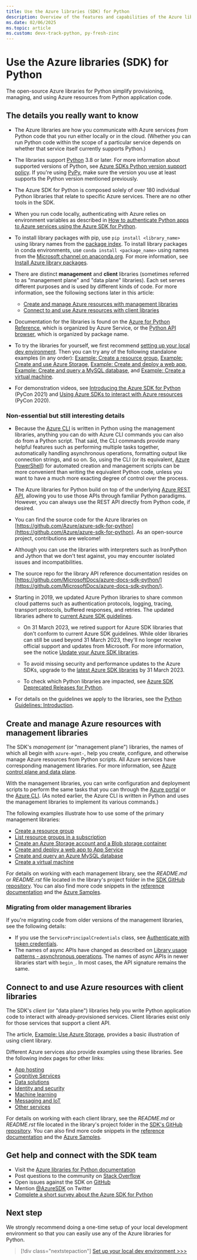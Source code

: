 ```yaml
---
title: Use the Azure libraries (SDK) for Python
description: Overview of the features and capabilities of the Azure libraries for Python that help developers be more productive when creating, using, and managing Azure resources.
ms.date: 02/06/2025
ms.topic: article
ms.custom: devx-track-python, py-fresh-zinc
---
```


# Use the Azure libraries (SDK) for Python

The open-source Azure libraries for Python simplify provisioning, managing, and using Azure resources from Python application code.

## The details you really want to know

- The Azure libraries are how you communicate with Azure services *from* Python code that you run either locally or in the cloud. (Whether you can run Python code within the scope of a particular service depends on whether that service itself currently supports Python.)

- The libraries support [Python](https://www.python.org/) 3.8 or later. For more information about supported versions of Python, see [Azure SDKs Python version support policy](https://github.com/Azure/azure-sdk-for-python/wiki/Azure-SDKs-Python-version-support-policy). If you're using [PyPy](https://www.pypy.org/), make sure the version you use at least supports the Python version mentioned previously.

- The Azure SDK for Python is composed solely of over 180 individual Python libraries that relate to specific Azure services. There are no other tools in the SDK.

- When you run code locally, authenticating with Azure relies on environment variables as described in [How to authenticate Python apps to Azure services using the Azure SDK for Python](./authentication-overview.md#authentication-during-local-development).

- To install library packages with pip, use `pip install <library_name>` using library names from the [package index](azure-sdk-library-package-index.md). To install library packages in conda environments, use `conda install <package_name>` using names from the [Microsoft channel on anaconda.org](https://anaconda.org/microsoft/repo). For more information, see [Install Azure library packages](azure-sdk-install.md).

- There are distinct **management** and **client** libraries (sometimes referred to as "management plane" and "data plane" libraries). Each set serves different purposes and is used by different kinds of code. For more information, see the following sections later in this article:
  - [Create and manage Azure resources with management libraries](#create-and-manage-azure-resources-with-management-libraries)
  - [Connect to and use Azure resources with client libraries](#connect-to-and-use-azure-resources-with-client-libraries)

- Documentation for the libraries is found on the [Azure for Python Reference](/python/api/overview/azure/), which is organized by Azure Service, or the [Python API browser](/python/api/), which is organized by package name.

- To try the libraries for yourself, we first recommend [setting up your local dev environment](../configure-local-development-environment.md). Then you can try any of the following standalone examples (in any order): [Example: Create a resource group](./examples/azure-sdk-example-resource-group.md), [Example: Create and use Azure Storage](./examples/azure-sdk-example-storage.md), [Example: Create and deploy a web app](./examples/azure-sdk-example-web-app.md), [Example: Create and query a MySQL database](./examples/azure-sdk-example-database.md), and [Example: Create a virtual machine](./examples/azure-sdk-example-virtual-machines.md).

- For demonstration videos, see <a href="https://www.youtube.com/watch?v=4xoJLCFP4_4" target="_blank">Introducing the Azure SDK for Python</a> (PyCon 2021) and <a href="https://www.youtube.com/watch?v=M1pVxItg2Mg&feature=youtu.be&ocid=AID3006292" target="_blank">Using Azure SDKs to interact with Azure resources</a> (PyCon 2020).

### Non-essential but still interesting details

- Because the [Azure CLI](/cli/azure/install-azure-cli) is written in Python using the management libraries, anything you can do with Azure CLI commands you can also do from a Python script. That said, the CLI commands provide many helpful features such as performing multiple tasks together, automatically handling asynchronous operations, formatting output like connection strings, and so on. So, using the CLI (or its equivalent, [Azure PowerShell](/powershell/azure/install-az-ps)) for automated creation and management scripts can be more convenient than writing the equivalent Python code, unless you want to have a much more exacting degree of control over the process.

- The Azure libraries for Python build on top of the underlying [Azure REST API](/rest/api/azure/), allowing you to use those APIs through familiar Python paradigms. However, you can always use the REST API directly from Python code, if desired.

- You can find the source code for the Azure libraries on [https://github.com/Azure/azure-sdk-for-python](https://github.com/Azure/azure-sdk-for-python). As an open-source project, contributions are welcome!

- Although you can use the libraries with interpreters such as IronPython and Jython that we don't test against, you may encounter isolated issues and incompatibilities.

- The source repo for the library API reference documentation resides on [https://github.com/MicrosoftDocs/azure-docs-sdk-python/](https://github.com/MicrosoftDocs/azure-docs-sdk-python/).

- Starting in 2019, we updated Azure Python libraries to share common cloud patterns such as authentication protocols, logging, tracing, transport protocols, buffered responses, and retries. The updated libraries adhere to [current Azure SDK guidelines](https://azure.github.io/azure-sdk/general_introduction.html).

  - On 31 March 2023, we retired support for Azure SDK libraries that don't conform to current Azure SDK guidelines. While older libraries can still be used beyond 31 March 2023, they'll no longer receive official support and updates from Microsoft. For more information, see the notice [Update your Azure SDK libraries](https://azure.microsoft.com/updates/support-for-azure-sdk-libraries-that-do-not-conform-to-our-current-azure-sdk-guidelines-will-be-retired-as-of-31-march-2023/).

  - To avoid missing security and performance updates to the Azure SDKs, upgrade to the [latest Azure SDK libraries](https://azure.github.io/azure-sdk/) by 31 March 2023.

  - To check which Python libraries are impacted, see [Azure SDK Deprecated Releases for Python](https://azure.github.io/azure-sdk/releases/deprecated/index.html#python).

- For details on the guidelines we apply to the libraries, see the [Python Guidelines: Introduction](https://azure.github.io/azure-sdk/python_design.html#introduction).

## Create and manage Azure resources with management libraries

The SDK's *management* (or "management plane") libraries, the names of which all begin with `azure-mgmt-`, help you create, configure, and otherwise manage Azure resources from Python scripts. All Azure services have corresponding management libraries. For more information, see [Azure control plane and data plane](/azure/azure-resource-manager/management/control-plane-and-data-plane).

With the management libraries, you can write configuration and deployment scripts to perform the same tasks that you can through the [Azure portal](https://portal.azure.com) or the [Azure CLI](/cli/azure/install-azure-cli). (As noted earlier, the Azure CLI is written in Python and uses the management libraries to implement its various commands.)

The following examples illustrate how to use some of the primary management libraries:

- [Create a resource group](./examples/azure-sdk-example-resource-group.md)
- [List resource groups in a subscription](./examples/azure-sdk-example-list-resource-groups.md)
- [Create an Azure Storage account and a Blob storage container](./examples/azure-sdk-example-storage.md)
- [Create and deploy a web app to App Service](./examples/azure-sdk-example-web-app.md)
- [Create and query an Azure MySQL database](./examples/azure-sdk-example-database.md)
- [Create a virtual machine](./examples/azure-sdk-example-virtual-machines.md)

For details on working with each management library, see the *README.md* or *README.rst* file located in the library's project folder in the [SDK GitHub repository](https://github.com/Azure/azure-sdk-for-python/tree/master/sdk). You can also find more code snippets in the [reference documentation](/python/api) and the [Azure Samples](/samples/browse/?languages=python&term=Getting%20started%20-%20Managing).

### Migrating from older management libraries

If you're migrating code from older versions of the management libraries, see the following details:

- If you use the `ServicePrincipalCredentials` class, see [Authenticate with token credentials](./authentication-azure-hosted-apps.md).
- The names of async APIs have changed as described on [Library usage patterns - asynchronous operations](azure-sdk-library-usage-patterns.md#asynchronous-operations). The names of async APIs in newer libraries start with `begin_`. In most cases, the API signature remains the same.

## Connect to and use Azure resources with client libraries

The SDK's *client* (or "data plane") libraries help you write Python application code to interact with already-provisioned services. Client libraries exist only for those services that support a client API.

The article, [Example: Use Azure Storage](./examples/azure-sdk-example-storage-use.md), provides a basic illustration of using client library.

Different Azure services also provide examples using these libraries. See the following index pages for other links:

- [App hosting](../quickstarts-app-hosting.md)
- [Cognitive Services](../quickstarts-cognitive-services.md)
- [Data solutions](../quickstarts-data-solutions.md)
- [Identity and security](../quickstarts-identity-security.md)
- [Machine learning](../quickstarts-machine-learning.md)
- [Messaging and IoT](../quickstarts-messaging-iot.md)
- [Other services](../quickstarts-other-services.md)

For details on working with each client library, see the *README.md* or *README.rst* file located in the library's project folder in the [SDK's GitHub repository](https://github.com/Azure/azure-sdk-for-python/tree/master/sdk). You can also find more code snippets in the [reference documentation](/python/api) and the [Azure Samples](/samples/browse/?languages=python&products=azure).

## Get help and connect with the SDK team

- Visit the [Azure libraries for Python documentation](https://aka.ms/python-docs)
- Post questions to the community on [Stack Overflow](https://stackoverflow.com/questions/tagged/azure-sdk-python)
- Open issues against the SDK on [GitHub](https://github.com/Azure/azure-sdk-for-python/issues)
- Mention [@AzureSDK](https://twitter.com/AzureSdk/) on Twitter
- [Complete a short survey about the Azure SDK for Python](https://microsoft.qualtrics.com/jfe/form/SV_bNFX0HECjzPWMiG?Q_CHL=docs)

## Next step

We strongly recommend doing a one-time setup of your local development environment so that you can easily use any of the Azure libraries for Python.

> [!div class="nextstepaction"]
> [Set up your local dev environment >>>](../configure-local-development-environment.md)
